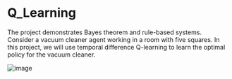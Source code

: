 # Q_Learning
The project demonstrates Bayes theorem and rule-based systems. Consider a vacuum cleaner agent working in a room with five squares. In this project, we will use temporal difference Q-learning to learn the optimal policy for the vacuum cleaner.

![image](https://user-images.githubusercontent.com/59786588/134397706-da1d53e9-e3b7-4455-be15-187ef68843ff.png)
